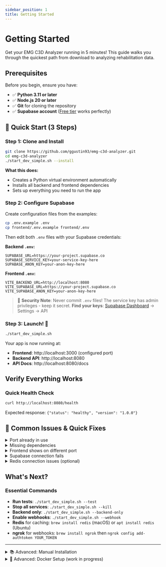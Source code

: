 ```yaml
---
sidebar_position: 1
title: Getting Started
---
```


# Getting Started

Get your EMG C3D Analyzer running in 5 minutes! This guide walks you through the quickest path from download to analyzing rehabilitation data.

## Prerequisites

Before you begin, ensure you have:

- ✅ **Python 3.11 or later**
- ✅ **Node.js 20 or later**  
- ✅ **Git** for cloning the repository
- ✅ **Supabase account** ([Free tier](https://supabase.com) works perfectly)

## 🚀 Quick Start (3 Steps)

### Step 1: Clone and Install

```bash
git clone https://github.com/ggustin93/emg-c3d-analyzer.git
cd emg-c3d-analyzer
./start_dev_simple.sh --install
```

**What this does:**
- Creates a Python virtual environment automatically
- Installs all backend and frontend dependencies
- Sets up everything you need to run the app

### Step 2: Configure Supabase

Create configuration files from the examples:

```bash
cp .env.example .env
cp frontend/.env.example frontend/.env
```

Then edit both `.env` files with your Supabase credentials:

**Backend `.env`:**
```env
SUPABASE_URL=https://your-project.supabase.co
SUPABASE_SERVICE_KEY=your-service-key-here
SUPABASE_ANON_KEY=your-anon-key-here
```

**Frontend `.env`:**
```env
VITE_BACKEND_URL=http://localhost:8080
VITE_SUPABASE_URL=https://your-project.supabase.co
VITE_SUPABASE_ANON_KEY=your-anon-key-here
```

> 🔐 **Security Note**: Never commit `.env` files! The service key has admin privileges - keep it secret.
 **Find your keys**: [Supabase Dashboard](https://supabase.com/dashboard) → Settings → API

### Step 3: Launch! 🚀

```bash
./start_dev_simple.sh
```

Your app is now running at:
-  **Frontend**: http://localhost:3000 (configured port)
-  **Backend API**: http://localhost:8080
-  **API Docs**: http://localhost:8080/docs

## Verify Everything Works

### Quick Health Check
```bash
curl http://localhost:8080/health
```
Expected response: `{"status": "healthy", "version": "1.0.0"}`

## 🔧 Common Issues & Quick Fixes

<details>
<summary>Port already in use</summary>

If you see "Address already in use" errors:

```bash
# Kill services on the ports
./start_dev_simple.sh --kill

# Or manually find and stop the process:
lsof -i :8080  # or :3000 for frontend
kill -9 <PID>
```
</details>

<details>
<summary>Missing dependencies</summary>

If the app won't start due to missing packages:

```bash
# Re-run with install flag
./start_dev_simple.sh --install
```
</details>

<details>
<summary>Frontend shows on different port</summary>

The frontend is configured to run on port 3000. If that port is busy, Vite will automatically try 3001, 3002, etc. Check your terminal output for the actual URL.
</details>

<details>
<summary>Supabase connection fails</summary>

1. Verify your `.env` files exist in both root and frontend directories
2. Check that your Supabase project is active (not paused)
3. Confirm your API keys are correctly copied (no extra spaces)
</details>

<details>
<summary>Redis connection issues (optional)</summary>

Redis is optional for development. If you see Redis warnings:
- Install Redis: `brew install redis` (macOS) or `apt install redis` (Ubuntu)
- Or just ignore the warnings - the app works without caching
</details>

## What's Next?

### Essential Commands
- **Run tests**: `./start_dev_simple.sh --test`
- **Stop all services**: `./start_dev_simple.sh --kill`
- **Backend only**: `./start_dev_simple.sh --backend-only`
- **Enable webhooks**: `./start_dev_simple.sh --webhook`
- **Redis** for caching: `brew install redis` (macOS) or `apt install redis` (Ubuntu)
- **ngrok** for webhooks: `brew install ngrok` then `ngrok config add-authtoken YOUR_TOKEN`
---

<details>
<summary>📚 Advanced: Manual Installation</summary>

If the automated script doesn't work on your system, you can set up manually:

### Backend Setup
```bash
cd backend
python3 -m venv venv
source venv/bin/activate  # Windows: venv\Scripts\activate
pip install -r requirements.txt
uvicorn main:app --reload --port 8080
```

### Frontend Setup (new terminal)
```bash
cd frontend
npm install
npm start  # or npm run dev
```

The frontend will start on port 3000 (configured in vite.config.ts), or 3001/3002/etc. if that port is busy.
</details>

<details>
<summary>🐳 Advanced: Docker Setup (work in progress)</summary>

For a fully containerized environment:

```bash
./start_dev_docker.sh
```

This runs everything in Docker containers with hot-reload enabled.

</details>

